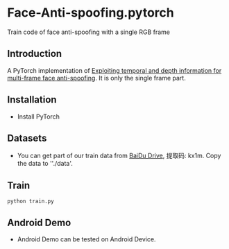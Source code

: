 # Face-Anti-spoofing.pytorch
Train code of face anti-spoofing with a single RGB frame

## Introduction

A PyTorch implementation of [Exploiting temporal and depth information for multi-frame face anti-spoofing](https://arxiv.org/abs/1811.05118). It is only the single frame part.

## Installation

* Install PyTorch

## Datasets

* You can get part of our train data from [BaiDu Drive](https://pan.baidu.com/s/1s7V-lH2uwTe7RgR2cqiPKw), 提取码: kx1m. Copy the data to ''./data'.

## Train

```shell
python train.py
```

## Android Demo

* Android Demo can be tested on Android Device. 